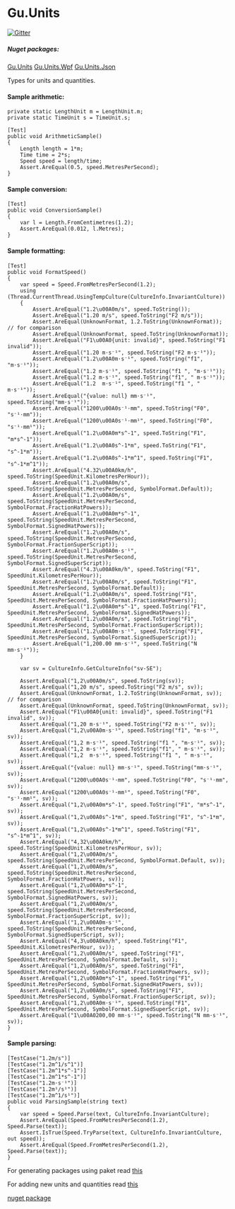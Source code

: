 # Gu.Units

[![Gitter](https://badges.gitter.im/Join%20Chat.svg)](https://gitter.im/JohanLarsson/Gu.Units?utm_source=badge&utm_medium=badge&utm_campaign=pr-badge&utm_content=badge)
##### Nuget packages:
[Gu.Units](https://www.nuget.org/packages/Gu.Units/)
[Gu.Units.Wpf](https://www.nuget.org/packages/Gu.Units.Wpf/)
[Gu.Units.Json](https://www.nuget.org/packages/Gu.Units.Json/)

Types for units and quantities.
#### Sample arithmetic:

    private static LengthUnit m = LengthUnit.m;
    private static TimeUnit s = TimeUnit.s;

    [Test]
    public void ArithmeticSample()
    {
        Length length = 1*m;
        Time time = 2*s;
        Speed speed = length/time;
        Assert.AreEqual(0.5, speed.MetresPerSecond);
    }

#### Sample conversion:

    [Test]
    public void ConversionSample()
    {
        var l = Length.FromCentimetres(1.2);
        Assert.AreEqual(0.012, l.Metres);
    }

#### Sample formatting:

    [Test]
    public void FormatSpeed()
    {
        var speed = Speed.FromMetresPerSecond(1.2);
        using (Thread.CurrentThread.UsingTempCulture(CultureInfo.InvariantCulture))
        {
            Assert.AreEqual("1.2\u00A0m/s", speed.ToString());
            Assert.AreEqual("1.20 m/s", speed.ToString("F2 m/s"));
            Assert.AreEqual(UnknownFormat, 1.2.ToString(UnknownFormat)); // for comparison
            Assert.AreEqual(UnknownFormat, speed.ToString(UnknownFormat));
            Assert.AreEqual("F1\u00A0{unit: invalid}", speed.ToString("F1 invalid"));
            Assert.AreEqual("1.20 m⋅s⁻¹", speed.ToString("F2 m⋅s⁻¹"));
            Assert.AreEqual("1.2\u00A0m⋅s⁻¹", speed.ToString("f1", "m⋅s⁻¹"));
            Assert.AreEqual("1.2 m⋅s⁻¹", speed.ToString("f1 ", "m⋅s⁻¹"));
            Assert.AreEqual("1.2 m⋅s⁻¹", speed.ToString("f1", " m⋅s⁻¹"));
            Assert.AreEqual("1.2  m⋅s⁻¹", speed.ToString("f1 ", " m⋅s⁻¹"));
            Assert.AreEqual("{value: null} mm⋅s⁻¹", speed.ToString("mm⋅s⁻¹"));
            Assert.AreEqual("1200\u00A0s⁻¹⋅mm", speed.ToString("F0", "s⁻¹⋅mm"));
            Assert.AreEqual("1200\u00A0s⁻¹⋅mm¹", speed.ToString("F0", "s⁻¹⋅mm¹"));
            Assert.AreEqual("1.2\u00A0m*s^-1", speed.ToString("F1", "m*s^-1"));
            Assert.AreEqual("1.2\u00A0s^-1*m", speed.ToString("F1", "s^-1*m"));
            Assert.AreEqual("1.2\u00A0s^-1*m^1", speed.ToString("F1", "s^-1*m^1"));
            Assert.AreEqual("4.32\u00A0km/h", speed.ToString(SpeedUnit.KilometresPerHour));
            Assert.AreEqual("1.2\u00A0m/s", speed.ToString(SpeedUnit.MetresPerSecond, SymbolFormat.Default));
            Assert.AreEqual("1.2\u00A0m/s", speed.ToString(SpeedUnit.MetresPerSecond, SymbolFormat.FractionHatPowers));
            Assert.AreEqual("1.2\u00A0m*s^-1", speed.ToString(SpeedUnit.MetresPerSecond, SymbolFormat.SignedHatPowers));
            Assert.AreEqual("1.2\u00A0m/s", speed.ToString(SpeedUnit.MetresPerSecond, SymbolFormat.FractionSuperScript));
            Assert.AreEqual("1.2\u00A0m⋅s⁻¹", speed.ToString(SpeedUnit.MetresPerSecond, SymbolFormat.SignedSuperScript));
            Assert.AreEqual("4.3\u00A0km/h", speed.ToString("F1", SpeedUnit.KilometresPerHour));
            Assert.AreEqual("1.2\u00A0m/s", speed.ToString("F1", SpeedUnit.MetresPerSecond, SymbolFormat.Default));
            Assert.AreEqual("1.2\u00A0m/s", speed.ToString("F1", SpeedUnit.MetresPerSecond, SymbolFormat.FractionHatPowers));
            Assert.AreEqual("1.2\u00A0m*s^-1", speed.ToString("F1", SpeedUnit.MetresPerSecond, SymbolFormat.SignedHatPowers));
            Assert.AreEqual("1.2\u00A0m/s", speed.ToString("F1", SpeedUnit.MetresPerSecond, SymbolFormat.FractionSuperScript));
            Assert.AreEqual("1.2\u00A0m⋅s⁻¹", speed.ToString("F1", SpeedUnit.MetresPerSecond, SymbolFormat.SignedSuperScript));
            Assert.AreEqual("1,200.00 mm⋅s⁻¹", speed.ToString("N mm⋅s⁻¹"));
        }

        var sv = CultureInfo.GetCultureInfo("sv-SE");

        Assert.AreEqual("1,2\u00A0m/s", speed.ToString(sv));
        Assert.AreEqual("1,20 m/s", speed.ToString("F2 m/s", sv));
        Assert.AreEqual(UnknownFormat, 1.2.ToString(UnknownFormat, sv)); // for comparison
        Assert.AreEqual(UnknownFormat, speed.ToString(UnknownFormat, sv));
        Assert.AreEqual("F1\u00A0{unit: invalid}", speed.ToString("F1 invalid", sv));
        Assert.AreEqual("1,20 m⋅s⁻¹", speed.ToString("F2 m⋅s⁻¹", sv));
        Assert.AreEqual("1,2\u00A0m⋅s⁻¹", speed.ToString("f1", "m⋅s⁻¹", sv));
        Assert.AreEqual("1,2 m⋅s⁻¹", speed.ToString("f1 ", "m⋅s⁻¹", sv));
        Assert.AreEqual("1,2 m⋅s⁻¹", speed.ToString("f1", " m⋅s⁻¹", sv));
        Assert.AreEqual("1,2  m⋅s⁻¹", speed.ToString("f1 ", " m⋅s⁻¹", sv));
        Assert.AreEqual("{value: null} mm⋅s⁻¹", speed.ToString("mm⋅s⁻¹", sv));
        Assert.AreEqual("1200\u00A0s⁻¹⋅mm", speed.ToString("F0", "s⁻¹⋅mm", sv));
        Assert.AreEqual("1200\u00A0s⁻¹⋅mm¹", speed.ToString("F0", "s⁻¹⋅mm¹", sv));
        Assert.AreEqual("1,2\u00A0m*s^-1", speed.ToString("F1", "m*s^-1", sv));
        Assert.AreEqual("1,2\u00A0s^-1*m", speed.ToString("F1", "s^-1*m", sv));
        Assert.AreEqual("1,2\u00A0s^-1*m^1", speed.ToString("F1", "s^-1*m^1", sv));
        Assert.AreEqual("4,32\u00A0km/h", speed.ToString(SpeedUnit.KilometresPerHour, sv));
        Assert.AreEqual("1,2\u00A0m/s", speed.ToString(SpeedUnit.MetresPerSecond, SymbolFormat.Default, sv));
        Assert.AreEqual("1,2\u00A0m/s", speed.ToString(SpeedUnit.MetresPerSecond, SymbolFormat.FractionHatPowers, sv));
        Assert.AreEqual("1,2\u00A0m*s^-1", speed.ToString(SpeedUnit.MetresPerSecond, SymbolFormat.SignedHatPowers, sv));
        Assert.AreEqual("1,2\u00A0m/s", speed.ToString(SpeedUnit.MetresPerSecond, SymbolFormat.FractionSuperScript, sv));
        Assert.AreEqual("1,2\u00A0m⋅s⁻¹", speed.ToString(SpeedUnit.MetresPerSecond, SymbolFormat.SignedSuperScript, sv));
        Assert.AreEqual("4,3\u00A0km/h", speed.ToString("F1", SpeedUnit.KilometresPerHour, sv));
        Assert.AreEqual("1,2\u00A0m/s", speed.ToString("F1", SpeedUnit.MetresPerSecond, SymbolFormat.Default, sv));
        Assert.AreEqual("1,2\u00A0m/s", speed.ToString("F1", SpeedUnit.MetresPerSecond, SymbolFormat.FractionHatPowers, sv));
        Assert.AreEqual("1,2\u00A0m*s^-1", speed.ToString("F1", SpeedUnit.MetresPerSecond, SymbolFormat.SignedHatPowers, sv));
        Assert.AreEqual("1,2\u00A0m/s", speed.ToString("F1", SpeedUnit.MetresPerSecond, SymbolFormat.FractionSuperScript, sv));
        Assert.AreEqual("1,2\u00A0m⋅s⁻¹", speed.ToString("F1", SpeedUnit.MetresPerSecond, SymbolFormat.SignedSuperScript, sv));
        Assert.AreEqual("1\u00A0200,00 mm⋅s⁻¹", speed.ToString("N mm⋅s⁻¹", sv));
    }

#### Sample parsing:

    [TestCase("1.2m/s")]
    [TestCase("1.2m^1/s^1")]
    [TestCase("1.2m^1*s^-1")]
    [TestCase("1.2m^1*s^-1")]
    [TestCase("1.2m⋅s⁻¹")]
    [TestCase("1.2m¹/s¹")]
    [TestCase("1.2m^1/s¹")]
    public void ParsingSample(string text)
    {
        var speed = Speed.Parse(text, CultureInfo.InvariantCulture);
        Assert.AreEqual(Speed.FromMetresPerSecond(1.2), Speed.Parse(text));
        Assert.IsTrue(Speed.TryParse(text, CultureInfo.InvariantCulture, out speed));
        Assert.AreEqual(Speed.FromMetresPerSecond(1.2), Speed.Parse(text));
    }

For generating packages using paket read [this](https://github.com/JohanLarsson/Gu.Units/blob/master/.paket/Readme.paket.md)

For adding new units and quantities read [this](https://github.com/JohanLarsson/Gu.Units/blob/master/Gu.Units.Generator/Templates/Readme.md)

[nuget package](https://www.nuget.org/packages/Gu.Units/)
